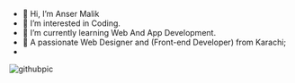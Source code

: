 - 👋 Hi, I’m Anser Malik
- 👀 I’m interested in Coding.
- 🌱 I’m currently learning Web And App Development.
- 💞️ A passionate Web Designer and (Front-end Developer) from Karachi;
-    
<!---
anser624/anser624 is a ✨ special ✨ repository because its `README.md` (this file) appears on your GitHub profile.
You can click the Preview link to take a look at your changes.
--->
![githubpic](https://github.com/user-attachments/assets/5027e0f2-0e8d-4ea3-92a5-7dd29246f3bd)
